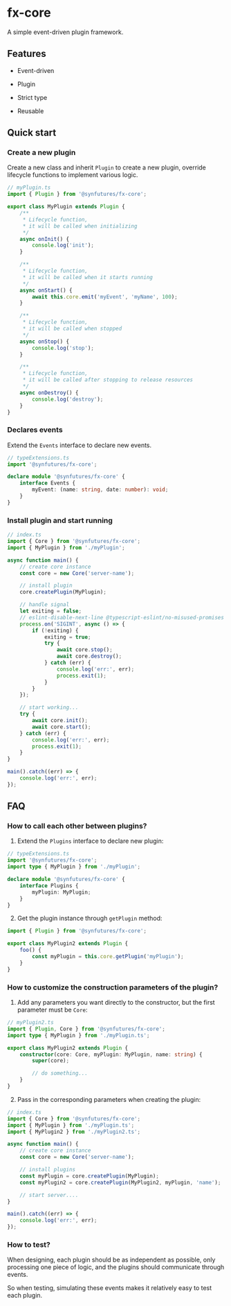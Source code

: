 # fx-core

A simple event-driven plugin framework.

## Features

-   Event-driven

-   Plugin

-   Strict type

-   Reusable

## Quick start

### Create a new plugin

Create a new class and inherit `Plugin` to create a new plugin, override lifecycle functions to implement various logic.

```ts
// myPlugin.ts
import { Plugin } from '@synfutures/fx-core';

export class MyPlugin extends Plugin {
    /**
     * Lifecycle function,
     * it will be called when initializing
     */
    async onInit() {
        console.log('init');
    }

    /**
     * Lifecycle function,
     * it will be called when it starts running
     */
    async onStart() {
        await this.core.emit('myEvent', 'myName', 100);
    }

    /**
     * Lifecycle function,
     * it will be called when stopped
     */
    async onStop() {
        console.log('stop');
    }

    /**
     * Lifecycle function,
     * it will be called after stopping to release resources
     */
    async onDestroy() {
        console.log('destroy');
    }
}
```

### Declares events

Extend the `Events` interface to declare new events.

```ts
// typeExtensions.ts
import '@synfutures/fx-core';

declare module '@synfutures/fx-core' {
    interface Events {
        myEvent: (name: string, date: number): void;
    }
}
```

### Install plugin and start running

```ts
// index.ts
import { Core } from '@synfutures/fx-core';
import { MyPlugin } from './myPlugin';

async function main() {
    // create core instance
    const core = new Core('server-name');

    // install plugin
    core.createPlugin(MyPlugin);

    // handle signal
    let exiting = false;
    // eslint-disable-next-line @typescript-eslint/no-misused-promises
    process.on('SIGINT', async () => {
        if (!exiting) {
            exiting = true;
            try {
                await core.stop();
                await core.destroy();
            } catch (err) {
                console.log('err:', err);
                process.exit(1);
            }
        }
    });

    // start working...
    try {
        await core.init();
        await core.start();
    } catch (err) {
        console.log('err:', err);
        process.exit(1);
    }
}

main().catch((err) => {
    console.log('err:', err);
});
```

## FAQ

### How to call each other between plugins?

1. Extend the `Plugins` interface to declare new plugin:

```ts
// typeExtensions.ts
import '@synfutures/fx-core';
import type { MyPlugin } from './myPlugin';

declare module '@synfutures/fx-core' {
    interface Plugins {
        myPlugin: MyPlugin;
    }
}
```

2. Get the plugin instance through `getPlugin` method:

```ts
import { Plugin } from '@synfutures/fx-core';

export class MyPlugin2 extends Plugin {
    foo() {
        const myPlugin = this.core.getPlugin('myPlugin');
    }
}
```

### How to customize the construction parameters of the plugin?

1. Add any parameters you want directly to the constructor, but the first parameter must be `Core`:

```ts
// myPlugin2.ts
import { Plugin, Core } from '@synfutures/fx-core';
import type { MyPlugin } from './myPlugin.ts';

export class MyPlugin2 extends Plugin {
    constructor(core: Core, myPlugin: MyPlugin, name: string) {
        super(core);

        // do something...
    }
}
```

2. Pass in the corresponding parameters when creating the plugin:

```ts
// index.ts
import { Core } from '@synfutures/fx-core';
import { MyPlugin } from './myPlugin.ts';
import { MyPlugin2 } from './myPlugin2.ts';

async function main() {
    // create core instance
    const core = new Core('server-name');

    // install plugins
    const myPlugin = core.createPlugin(MyPlugin);
    const myPlugin2 = core.createPlugin(MyPlugin2, myPlugin, 'name');

    // start server....
}

main().catch((err) => {
    console.log('err:', err);
});
```

### How to test?

When designing, each plugin should be as independent as possible, only processing one piece of logic, and the plugins should communicate through events.

So when testing, simulating these events makes it relatively easy to test each plugin.
